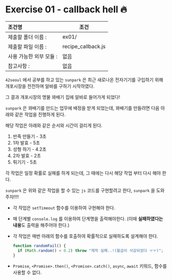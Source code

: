 # Exercise 01 - callback hell 🔥

| 조건명                  | 조건                |
| :---------------------- | ------------------- |
| 제출할 폴더 이름 :      | ex01/               |
| 제출할 파일 이름 :      | recipe_callback.js |
| 사용 가능한 외부 모듈 : | 없음                |
| 참고사항 :              | 없음                |

`42seoul` 에서 공부를 하고 있는 `sunpark` 은 최근 새로나온 전자기기를 구입하기 위해 개포시장을 전전하며 알바를 구하기 시작하였다.

그 결과 개포시장의 명물 꽈배기 집에 알바로 들어가게 되었다!

`sunpark` 은 꽈배기를 만드는 업무에 배정을 받게 되었는데, 꽈배기를 만들려면 다음 아래와 같은 작업을 진행하게 된다.

해당 작업은 아래와 같은 순서와 시간이 걸리게 된다.

1. 반죽 만들기 - 3초
2. 1차 발효 - 5초
3. 성형 하기 - 4.2초
4. 2차 발효 - 2초
5. 튀기기 - 5초

각 작업은 일정 확률로 실패를 하게 되는데, 그 때에는 다시 해당 작업 부터 다시 해야 한다.

`sunpark` 은 위와 같은 작업을 할 수 있는 `js` 코드를 구현할려고 한다, `sunpark` 을 도와주자!!!!

- 각 작업은 `setTimeout` 함수를 이용하여 구현해야 한다.

- 매 단계별 `console.log` 를 이용하여 단계명을 출력해야한다. (이때 **실패하였다는 내용**도 출력을 해주어야 한다.)

- 각 작업은 매번 아래의 함수를 호출하여 확률적으로 실패하도록 설계해야 한다.

  ```javascript
  function randomFail() {
    if (Math.random() < 0.2) throw "제작 실패..!(월급이 삭감되었다 ㅜㅜ)";
  }
  ```

- `Promise`, `<Promise>.then()`, `<Promise>.catch()`, `async`, `await` 키워드, 함수를 사용할 수 없다.
